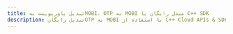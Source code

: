 ---title: تبدیل پاورپوینت بهMOBI، OTP به MOBI مبدل رایگان یا C++ SDKdescription: تبدیل رایگانOTP به MOBI با استفاده از C++ Cloud APIs & SDK. همچنین اسناد Microsoft PowerPoint را در Cloud ایجاد، ویرایش و رندر کنید.---